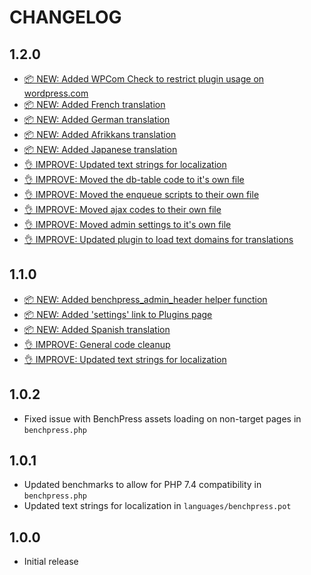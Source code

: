 # CHANGELOG

## 1.2.0

* [📦 NEW: Added WPCom Check to restrict plugin usage on wordpress.com](https://github.com/robertdevore/benchpress/commit/d05d1389ea6a8bdf5847e57813d4338e31bc14df)
* [📦 NEW: Added French translation](https://github.com/robertdevore/benchpress/commit/cac7ae75b370aa83c486e9d01d9d95ab6d6658be)
* [📦 NEW: Added German translation](https://github.com/robertdevore/benchpress/commit/b7a8c46ff9328d0b070071f5a1c3268e4cc667b8)
* [📦 NEW: Added Afrikkans translation](https://github.com/robertdevore/benchpress/commit/54fe254e5775ae93991e60c121086681c2d9fa31)
* [📦 NEW: Added Japanese translation](https://github.com/robertdevore/benchpress/commit/32af109ffb8a4f48df3b87787838b89637268467)
* [👌 IMPROVE: Updated text strings for localization](https://github.com/robertdevore/benchpress/commit/f3edfc6484f2a39c01779e882336a9d184738d97)
* [👌 IMPROVE: Moved the db-table code to it's own file](https://github.com/robertdevore/benchpress/commit/4da9dddeaf75b18d3964e0f035813a0488fac6bf)
* [👌 IMPROVE: Moved the enqueue scripts to their own file](https://github.com/robertdevore/benchpress/commit/2f9f7ea45eb40573b638d0dde6af7be752913704)
* [👌 IMPROVE: Moved ajax codes to their own file](https://github.com/robertdevore/benchpress/commit/612bee6c5093c2c014eb27687d3dee93c9795ce3)
* [👌 IMPROVE: Moved admin settings to it's own file](https://github.com/robertdevore/benchpress/commit/1e17ea197fe112ef7e7630ac7c009277124b9710)
* [👌 IMPROVE: Updated plugin to load text domains for translations](https://github.com/robertdevore/benchpress/commit/bdb503645029869de43be2110d6c05f30c59b155)

## 1.1.0

* [📦 NEW: Added benchpress_admin_header helper function](https://github.com/robertdevore/benchpress/commit/057921bdc32b0d1d7be7a56aa124d3af19fd8577)
* [📦 NEW: Added 'settings' link to Plugins page](https://github.com/robertdevore/benchpress/commit/f36bebff527cd2e65f50ac1d04fc4fedea952fe6)
* [📦 NEW: Added Spanish translation](https://github.com/robertdevore/benchpress/commit/e2ac95b4747bd3ae77f2a0c7f7548f46ad2f2fea)
* [👌 IMPROVE: General code cleanup](https://github.com/robertdevore/benchpress/commit/9d296afe29073b57b1554ef9298f2ce31261864b)
* [👌 IMPROVE: Updated text strings for localization](https://github.com/robertdevore/benchpress/commit/a06865769ffa22f3203b9bcdc274e7b62d0e95f9)

## 1.0.2

*   Fixed issue with BenchPress assets loading on non-target pages in `benchpress.php`

## 1.0.1

*   Updated benchmarks to allow for PHP 7.4 compatibility in `benchpress.php`
*   Updated text strings for localization in `languages/benchpress.pot`

## 1.0.0

*   Initial release